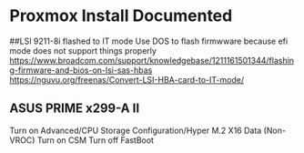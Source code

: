 # Proxmox Install Documented


##LSI 9211-8i flashed to IT mode
Use DOS to flash firmwware because efi mode does not support things properly https://www.broadcom.com/support/knowledgebase/1211161501344/flashing-firmware-and-bios-on-lsi-sas-hbas  
https://nguvu.org/freenas/Convert-LSI-HBA-card-to-IT-mode/


## ASUS PRIME x299-A II
Turn on Advanced/CPU Storage Configuration/Hyper M.2 X16 Data (Non-VROC)
Turn on CSM
Turn off FastBoot

